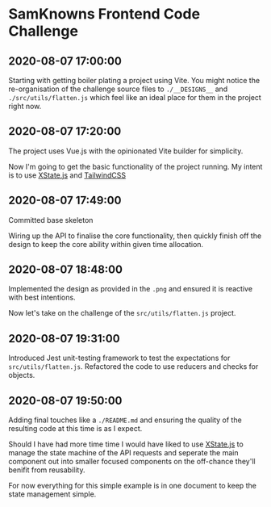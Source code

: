 # SamKnowns Frontend Code Challenge

## 2020-08-07 17:00:00
Starting with getting boiler plating a project using Vite.
You might notice the re-organisation of the challenge source files to `./__DESIGNS__` and `./src/utils/flatten.js` which feel like an ideal place for them in the project right now. 

## 2020-08-07 17:20:00
The project uses Vue.js with the opinionated Vite builder for simplicity. 

Now I'm going to get the basic functionality of the project running.  My intent is to use [XState.js](https://xstate.js.org/) and [TailwindCSS](https://tailwindcss.com/)

## 2020-08-07 17:49:00
Committed base skeleton

Wiring up the API to finalise the core functionality, then quickly finish off the design to keep the core ability within given time allocation. 

## 2020-08-07 18:48:00

Implemented the design as provided in the `.png` and ensured it is reactive with best intentions. 

Now let's take on the challenge of the `src/utils/flatten.js` project.

## 2020-08-07 19:31:00

Introduced Jest unit-testing framework to test the expectations for `src/utils/flatten.js`.  Refactored the code to use reducers and checks for objects.

## 2020-08-07 19:50:00

Adding final touches like a `./README.md` and ensuring the quality of the resulting code at this time is as I expect. 

Should I have had more time time I would have liked to use [XState.js](https://xstate.js.org/) to manage the state machine of the API requests and seperate the main component out into smaller focused components on the off-chance they'll benifit from reusability. 

For now everything for this simple example is in one document to keep the state management simple.

